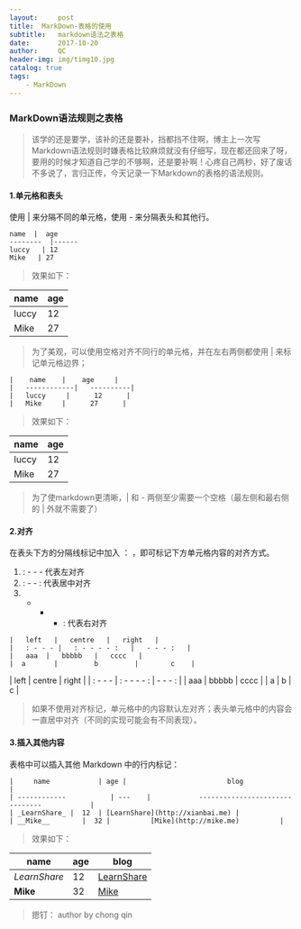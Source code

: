 ```yaml
---
layout:     post
title:  MarkDown-表格的使用
subtitle:   markdown语法之表格
date:       2017-10-20
author:     QC
header-img: img/timg10.jpg
catalog: true
tags:
    - MarkDown
---
```

### MarkDown语法规则之表格

> 该学的还是要学，该补的还是要补，挡都挡不住啊，博主上一次写Markdown语法规则时嫌表格比较麻烦就没有仔细写，现在都还回来了呀，要用的时候才知道自己学的不够啊，还是要补啊！心疼自己两秒，好了废话不多说了，言归正传，今天记录一下Markdown的表格的语法规则。

#### 1.单元格和表头
使用 | 来分隔不同的单元格，使用 - 来分隔表头和其他行。

```
name  |  age 
--------  |------
luccy   | 12
Mike   | 27
```
> 效果如下：

name  |  age 
--------  |------
luccy   | 12
Mike   | 27

> 为了美观，可以使用空格对齐不同行的单元格，并在左右两侧都使用 | 来标记单元格边界；

```
|    name    |    age     |
|   ------------|   ----------|
|   luccy     |      12      |
|   Mike     |      27      |
```
> 效果如下：

|    name    |    age     |
|   ---------    |   --------- |
|   luccy     |      12      |
|   Mike     |      27      |

>为了使markdown更清晰，| 和 -  两侧至少需要一个空格（最左侧和最右侧的 | 外就不需要了）

#### 2.对齐
在表头下方的分隔线标记中加入 ： ，即可标记下方单元格内容的对齐方式。
1. : - - -      代表左对齐
2. : - -  :     代表居中对齐
3. - - -  :     代表右对齐

```
|   left   |   centre   |   right   |
|   : - - - |   : - - - - :   |   - - - :   |
|   aaa  |   bbbbb   |   cccc   |
|  a       |         b         |        c    |
```
|   left   |   centre   |   right   |
|   : - - - |   : - - - - :   |   - - - :   |
|   aaa  |   bbbbb   |   cccc   |
|  a       |         b         |        c    |

> 如果不使用对齐标记，单元格中的内容默认左对齐；表头单元格中的内容会一直居中对齐（不同的实现可能会有不同表现）。

#### 3.插入其他内容
表格中可以插入其他 Markdown 中的行内标记：

```
|     name            | age |                         blog                                |
| ------------           | ---    |            -------------------------------            |
| _LearnShare_ |  12  | [LearnShare](http://xianbai.me) |
| __Mike__        |  32 |          [Mike](http://mike.me)          |
```
> 效果如下：

|     name            | age |                         blog                                |
| ------------           | ---    |            -------------------------------            |
| _LearnShare_ |  12  | [LearnShare](http://xianbai.me) |
| __Mike__        |  32 |          [Mike](http://mike.me)          |

> 摁钉： author  by chong qin
